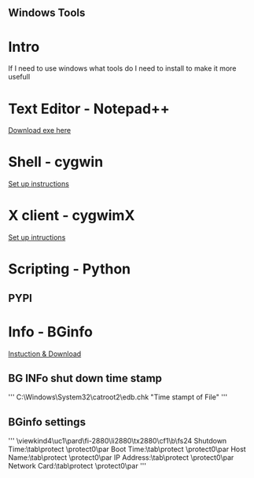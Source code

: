Windows Tools
---

# Intro
If I need to use windows what tools do I need to install to make it more usefull

# Text Editor - Notepad++
[Download exe here](https://notepad-plus-plus.org/downloads/)

# Shell - cygwin
[Set up instructions](https://www.cygwin.com/install.html)

# X client - cygwimX
[Set up intructions](http://x.cygwin.com/)

# Scripting - Python

## PYPI

# Info - BGinfo
[Instuction & Download](https://docs.microsoft.com/en-us/sysinternals/downloads/bginfo)

## BG INFo shut down time stamp

'''
C:\Windows\System32\catroot2\edb.chk "Time stampt of File"
'''

## BGinfo settings

'''
\viewkind4\uc1\pard\fi-2880\li2880\tx2880\cf1\b\fs24 Shutdown Time:\tab\protect <Shutdown Time>\protect0\par
Boot Time:\tab\protect <Boot Time>\protect0\par
Host Name:\tab\protect <Host Name>\protect0\par
IP Address:\tab\protect <IP Address>\protect0\par
Network Card:\tab\protect <Network Card>\protect0\par
'''

